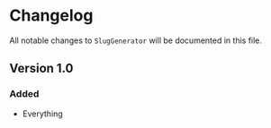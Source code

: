 # Changelog

All notable changes to `SlugGenerator` will be documented in this file.

## Version 1.0

### Added
- Everything

